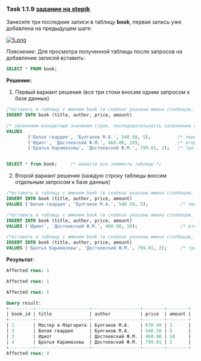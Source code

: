 ### Task 1.1.9 [задание на stepik](https://stepik.org/lesson/297508/step/9?unit=279268)
Занесите три последние записи в таблицу **book**,  первая запись уже добавлена на предыдущем шаге:

[![5.png](https://i.postimg.cc/jq4t3p7R/5.png)](https://postimg.cc/Jt0fGdxF)

*Пояснение*: Для просмотра полученной таблицы после запросов на добавление записей вставить:

```SQL
SELECT * FROM book;
```

**Решение:**

1. Первый вариант решения (все три стоки вносим одним запросом к базе данных)

```sql 
/*вставить в таблицу с именем book (в скобках указаны имена столбоцов, вносимой информации)*/
INSERT INTO book (title, author, price, amount)

/* заполняем конкретные значения строк, последовательность заполнения соответствует ранее указанным столбцам */
VALUES
        ('Белая гвардия', 'Булгаков М.А.', 540.50, 5),          /* первая строка таблицы */
        ('Идиот', 'Достоевский Ф.М.', 460.00, 10),              /* вторая строка таблицы */
        ('Братья Карамазовы', 'Достоевский Ф.М.', 799.01, 2);   /* третья строка таблицы */


SELECT * from book;     /* вывести все элементы таблицы */
```
2. Второй вариант решения (каждую строку таблицы вносим отдельным запросом к базе данных)
```sql 
/*вставить в таблицу с именем book (в скобках указаны имена столбоцов, вносимой информации)*/
INSERT INTO book (title, author, price, amount)
VALUES ('Белая гвардия', 'Булгаков М.А.', 540.50, 5);            /* первая строка таблицы */

/*вставить в таблицу с именем book (в скобках указаны имена столбоцов, вносимой информации)*/
INSERT INTO book (title, author, price, amount)
VALUES ('Идиот', 'Достоевский Ф.М.', 460.00, 10);                /* вторая строка таблицы */

/*вставить в таблицу с именем book (в скобках указаны имена столбоцов, вносимой информации)*/
INSERT INTO book (title, author, price, amount)
VALUES ('Братья Карамазовы', 'Достоевский Ф.М.', 799.01, 2);     /* третья строка таблицы */
```

**Результат**:

```SQL
Affected rows: 1

Affected rows: 1

Affected rows: 1

Query result:
+---------+--------------------+------------------+--------+--------+
| book_id | title              | author           | price  | amount |
+---------+--------------------+------------------+--------+--------+
| 1       | Мастер и Маргарита | Булгаков М.А.    | 670.99 | 3      |
| 2       | Белая гвардия      | Булгаков М.А.    | 540.50 | 5      |
| 3       | Идиот              | Достоевский Ф.М. | 460.00 | 10     |
| 4       | Братья Карамазовы  | Достоевский Ф.М. | 799.01 | 2      |
+---------+--------------------+------------------+--------+--------+
Affected rows: 4
```

